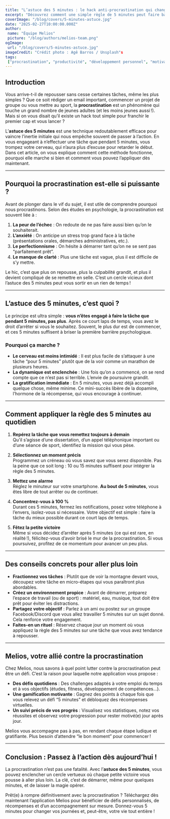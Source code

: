 ```yaml
---
title: "L’astuce des 5 minutes : le hack anti-procrastination qui change tout"
excerpt: "Découvrez comment une simple règle de 5 minutes peut faire basculer vos journées de l'inertie vers l'action."
coverImage: "/blog/covers/5-minutes-astuce.jpg"
date: "2025-02-27T10:00:00.000Z"
author:
 name: "Équipe Melios"
 picture: "/blog/authors/melios-team.png"
ogImage:
 url: "/blog/covers/5-minutes-astuce.jpg"
imageCredit: "Crédit photo : Agê Barros / Unsplash"s
tags:
 ["procrastination", "productivité", "développement personnel", "motivation"]
---
```


## Introduction

Vous arrive-t-il de repousser sans cesse certaines tâches, même les plus simples ? Que ce soit rédiger un email important, commencer un projet de groupe ou vous mettre au sport, la **procrastination** est un phénomène qui touche un grand nombre de jeunes adultes (et les moins jeunes aussi !). Mais si on vous disait qu’il existe un hack tout simple pour franchir le premier cap et vous lancer ?

L’**astuce des 5 minutes** est une technique redoutablement efficace pour vaincre l’inertie initiale qui nous empêche souvent de passer à l’action. En vous engageant à n’effectuer une tâche que pendant 5 minutes, vous trompez votre cerveau, qui n’aura plus d’excuse pour retarder le début. Dans cet article, on vous explique comment cette méthode fonctionne, pourquoi elle marche si bien et comment vous pouvez l’appliquer dès maintenant.

---

## Pourquoi la procrastination est-elle si puissante ?

Avant de plonger dans le vif du sujet, il est utile de comprendre pourquoi nous procrastinons. Selon des études en psychologie, la procrastination est souvent liée à :

1. **La peur de l’échec** : On redoute de ne pas faire aussi bien qu’on le souhaiterait.
2. **L’anxiété** : On anticipe un stress trop grand face à la tâche (présentations orales, démarches administratives, etc.).
3. **Le perfectionnisme** : On hésite à démarrer tant qu’on ne se sent pas “parfaitement prêt”.
4. **Le manque de clarté** : Plus une tâche est vague, plus il est difficile de s’y mettre.

Le hic, c’est que plus on repousse, plus la culpabilité grandit, et plus il devient compliqué de se remettre en selle. C’est un cercle vicieux dont l’astuce des 5 minutes peut vous sortir en un rien de temps !

---

## L’astuce des 5 minutes, c’est quoi ?

Le principe est ultra simple : **vous n’êtes engagé à faire la tâche que pendant 5 minutes, pas plus**. Après ce court laps de temps, vous avez le droit d’arrêter si vous le souhaitez. Souvent, le plus dur est de commencer, et ces 5 minutes suffisent à briser la première barrière psychologique.

### Pourquoi ça marche ?

- **Le cerveau est moins intimidé** : Il est plus facile de s’attaquer à une tâche “pour 5 minutes” plutôt que de la voir comme un marathon de plusieurs heures.
- **La dynamique est enclenchée** : Une fois qu’on a commencé, on se rend compte que ce n’est pas si terrible. L’envie de poursuivre grandit.
- **La gratification immédiate** : En 5 minutes, vous avez déjà accompli quelque chose, même minime. Ce mini-succès libère de la dopamine, l’hormone de la récompense, qui vous encourage à continuer.

---

## Comment appliquer la règle des 5 minutes au quotidien

1. **Repérez la tâche que vous remettez toujours à demain**  
   Qu’il s’agisse d’une dissertation, d’un appel téléphonique important ou d’une séance de sport, identifiez la mission qui vous pèse.

2. **Sélectionnez un moment précis**  
   Programmez un créneau où vous savez que vous serez disponible. Pas la peine que ce soit long : 10 ou 15 minutes suffisent pour intégrer la règle des 5 minutes.

3. **Mettez une alarme**  
   Réglez le minuteur sur votre smartphone. **Au bout de 5 minutes**, vous êtes libre de tout arrêter ou de continuer.

4. **Concentrez-vous à 100 %**  
   Durant ces 5 minutes, fermez les notifications, posez votre téléphone à l’envers, isolez-vous si nécessaire. Votre objectif est simple : faire la tâche du mieux possible durant ce court laps de temps.

5. **Fêtez la petite victoire**  
   Même si vous décidez d’arrêter après 5 minutes (ce qui est rare, en réalité !), félicitez-vous d’avoir brisé le mur de la procrastination. Si vous poursuivez, profitez de ce momentum pour avancer un peu plus.

---

## Des conseils concrets pour aller plus loin

- **Fractionnez vos tâches** : Plutôt que de voir la montagne devant vous, découpez votre tâche en micro-étapes qui vous paraîtront plus abordables.
- **Créez un environnement propice** : Avant de démarrer, préparez l’espace de travail (ou de sport) : matériel, eau, musique, tout doit être prêt pour éviter les distractions.
- **Partagez votre objectif** : Parlez à un ami ou postez sur un groupe Facebook/Discord que vous allez travailler 5 minutes sur un sujet donné. Cela renforce votre engagement.
- **Faites-en un rituel** : Réservez chaque jour un moment où vous appliquez la règle des 5 minutes sur une tâche que vous avez tendance à repousser.

---

## Melios, votre allié contre la procrastination

Chez Melios, nous savons à quel point lutter contre la procrastination peut être un défi. C’est la raison pour laquelle notre application vous propose :

- **Des défis quotidiens** : Des challenges adaptés à votre emploi du temps et à vos objectifs (études, fitness, développement de compétences…).
- **Une gamification motivante** : Gagnez des points à chaque fois que vous relevez un défi “5 minutes” et débloquez des récompenses virtuelles.
- **Un suivi précis de vos progrès** : Visualisez vos statistiques, notez vos réussites et observez votre progression pour rester motivé(e) jour après jour.

Melios vous accompagne pas à pas, en rendant chaque étape ludique et gratifiante. Plus besoin d’attendre “le bon moment” pour commencer !

---

## Conclusion : Passez à l’action dès aujourd’hui !

La procrastination n’est pas une fatalité. Avec l’**astuce des 5 minutes**, vous pouvez enclencher un cercle vertueux où chaque petite victoire vous pousse à aller plus loin. La clé, c’est de démarrer, même pour quelques minutes, et de laisser la magie opérer.

Prêt(e) à rompre définitivement avec la procrastination ? Téléchargez dès maintenant l’application Melios pour bénéficier de défis personnalisés, de récompenses et d’un accompagnement sur mesure. Donnez-vous 5 minutes pour changer vos journées et, peut-être, votre vie tout entière !
